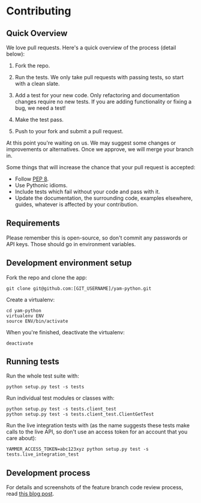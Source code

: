 # Contributing

## Quick Overview

We love pull requests. Here's a quick overview of the process (detail below):

1. Fork the repo.

2. Run the tests. We only take pull requests with passing tests, so start with a
clean slate.

3. Add a test for your new code. Only refactoring and documentation changes
require no new tests. If you are adding functionality or fixing a bug, we need a
test!

4. Make the test pass.

5. Push to your fork and submit a pull request.

At this point you're waiting on us. We may suggest some changes or improvements
or alternatives. Once we approve, we will merge your branch in.

Some things that will increase the chance that your pull request is accepted:

* Follow [PEP 8](http://www.python.org/dev/peps/pep-0008/).
* Use Pythonic idioms.
* Include tests which fail without your code and pass with it.
* Update the documentation, the surrounding code, examples elsewhere, guides,
  whatever is affected by your contribution.


## Requirements

Please remember this is open-source, so don't commit any passwords or API keys.
Those should go in environment variables.


## Development environment setup

Fork the repo and clone the app:

    git clone git@github.com:[GIT_USERNAME]/yam-python.git

Create a virtualenv:

    cd yam-python
    virtualenv ENV
    source ENV/bin/activate

When you're finished, deactivate the virtualenv:

    deactivate


## Running tests

Run the whole test suite with:

    python setup.py test -s tests

Run individual test modules or classes with:

    python setup.py test -s tests.client_test
    python setup.py test -s tests.client_test.ClientGetTest

Run the live integration tests with (as the name suggests these tests make
calls to the live API, so don't use an access token for an account that you
care about):

    YAMMER_ACCESS_TOKEN=abc123xyz python setup.py test -s tests.live_integration_test


## Development process

For details and screenshots of the feature branch code review process, read
[this blog post](http://robots.thoughtbot.com/post/2831837714/feature-branch-code-reviews).
